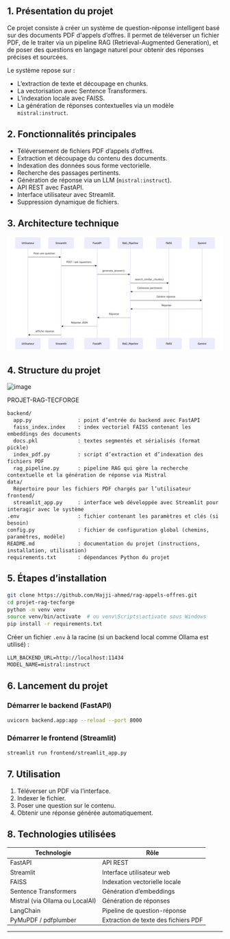
## 1. Présentation du projet

Ce projet consiste à créer un système de question-réponse intelligent basé sur des documents PDF d'appels d’offres. Il permet de téléverser un fichier PDF, de le traiter via un pipeline RAG (Retrieval-Augmented Generation), et de poser des questions en langage naturel pour obtenir des réponses précises et sourcées.

Le système repose sur :

* L’extraction de texte et découpage en chunks.
* La vectorisation avec Sentence Transformers.
* L’indexation locale avec FAISS.
* La génération de réponses contextuelles via un modèle `mistral:instruct`.

## 2. Fonctionnalités principales

* Téléversement de fichiers PDF d’appels d’offres.
* Extraction et découpage du contenu des documents.
* Indexation des données sous forme vectorielle.
* Recherche des passages pertinents.
* Génération de réponse via un LLM (`mistral:instruct`).
* API REST avec FastAPI.
* Interface utilisateur avec Streamlit.
* Suppression dynamique de fichiers.

## 3. Architecture technique

![Architecture du projet](img.png)

## 4. Structure du projet

<img width="245" height="531" alt="image" src="https://github.com/user-attachments/assets/627cb914-2719-4cea-b727-b4aaaa94177d" />

PROJET-RAG-TECFORGE

```
backend/
  app.py               : point d’entrée du backend avec FastAPI
  faiss_index.index    : index vectoriel FAISS contenant les embeddings des documents
  docs.pkl             : textes segmentés et sérialisés (format pickle)
  index_pdf.py         : script d’extraction et d’indexation des fichiers PDF
  rag_pipeline.py      : pipeline RAG qui gère la recherche contextuelle et la génération de réponse via Mistral
data/
  Répertoire pour les fichiers PDF chargés par l’utilisateur
frontend/
  streamlit_app.py     : interface web développée avec Streamlit pour interagir avec le système
.env                   : fichier contenant les paramètres et clés (si besoin)
config.py              : fichier de configuration global (chemins, paramètres, modèle)
README.md              : documentation du projet (instructions, installation, utilisation)
requirements.txt       : dépendances Python du projet
```

## 5. Étapes d’installation

```bash
git clone https://github.com/Hajji-ahmed/rag-appels-offres.git
cd projet-rag-tecforge
python -m venv venv
source venv/bin/activate  # ou venv\Scripts\activate sous Windows
pip install -r requirements.txt
```

Créer un fichier `.env` à la racine (si un backend local comme Ollama est utilisé) :

```
LLM_BACKEND_URL=http://localhost:11434
MODEL_NAME=mistral:instruct
```

## 6. Lancement du projet

### Démarrer le backend (FastAPI)

```bash
uvicorn backend.app:app --reload --port 8000
```

### Démarrer le frontend (Streamlit)

```bash
streamlit run frontend/streamlit_app.py
```

## 7. Utilisation

1. Téléverser un PDF via l’interface.
2. Indexer le fichier.
3. Poser une question sur le contenu.
4. Obtenir une réponse générée automatiquement.

## 8. Technologies utilisées

| Technologie                     | Rôle                                 |
| ------------------------------- | ------------------------------------ |
| FastAPI                         | API REST                             |
| Streamlit                       | Interface utilisateur web            |
| FAISS                           | Indexation vectorielle locale        |
| Sentence Transformers           | Génération d’embeddings              |
| Mistral (via Ollama ou LocalAI) | Génération de réponses               |
| LangChain                       | Pipeline de question-réponse         |
| PyMuPDF / pdfplumber            | Extraction de texte des fichiers PDF |

---


